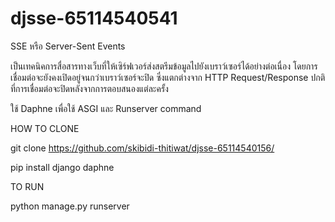 # djsse-65114540541
SSE หรือ Server-Sent Events


เป็นเทคนิคการสื่อสารทางเว็บที่ให้เซิร์ฟเวอร์ส่งสตรีมข้อมูลไปยังเบราว์เซอร์ได้อย่างต่อเนื่อง โดยการเชื่อมต่อจะยังคงเปิดอยู่จนกว่าเบราว์เซอร์จะปิด ซึ่งแตกต่างจาก HTTP Request/Response ปกติที่การเชื่อมต่อจะปิดหลังจากการตอบสนองแต่ละครั้ง

ใช้ Daphne เพื่อใช้ ASGI และ Runserver command


HOW TO CLONE 


git clone https://github.com/skibidi-thitiwat/djsse-65114540156/


pip install django daphne


TO RUN


python manage.py runserver
